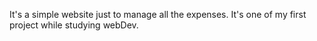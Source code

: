 It's a simple website just to manage all the expenses. It's one of my first project while studying webDev.
      